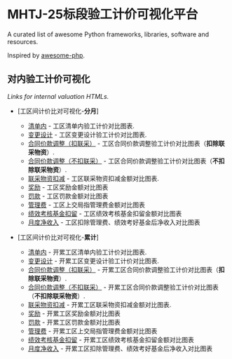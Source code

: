 # MHTJ-25标段验工计价可视化平台 

A curated list of awesome Python frameworks, libraries, software and resources.

Inspired by [awesome-php](https://github.com/ziadoz/awesome-php).

## 对内验工计价可视化

*Links for internal valuation HTMLs.*

- [工区间计价比对可视化-**分月**]
    - [清单内](./InternalValuationHTML/清单内计价表.html) - 工区清单内验工计价对比图表.
    - [变更设计](./InternalValuationHTML/二类变更设计计价表.html) - 工区变更设计验工计价对比图表.
    - [合同价款调整（扣联采）](./InternalValuationHTML/合同价款调整计价表.html) - 工区合同价款调整验工计价对比图表（**扣除联采物资**）.
    - [合同价款调整（不扣联采）](./InternalValuationHTML/合同价款调整计价表-含联采.html) - 工区合同价款调整验工计价对比图表（**不扣除联采物资**）.
    - [联采物资扣减](./InternalValuationHTML/联采物资扣减.html) - 工区联采物资扣减金额对比图表.
    - [奖励](./InternalValuationHTML/奖励.html) - 工区奖励金额对比图表
    - [罚款](./InternalValuationHTML/罚款.html) - 工区罚款金额对比图表
    - [管理费](./InternalValuationHTML/管理费.html) - 工区上交局指管理费金额对比图表
    - [绩效考核基金扣留](./InternalValuationHTML/绩效考核基金扣留.html) - 工区绩效考核基金扣留金额对比图表
    - [月度净收入](./InternalValuationHTML/月度净收入.html) - 工区扣除管理费、绩效考好基金后净收入对比图表
    
- [工区间计价比对可视化-**累计**]
    - [清单内](./InternalValuationHTML/(SUM)清单内开价表.html) - 开累工区清单内验工计价对比图表.
    - [变更设计](./InternalValuationHTML/(SUM)二类变更设计计价表.html) - 开累工区变更设计验工计价对比图表.
    - [合同价款调整（扣联采）](./InternalValuationHTML/(SUM)合同价款调整计价表.html) - 开累工区合同价款调整验工计价对比图表（**扣除联采物资**）.
    - [合同价款调整（不扣联采）](./InternalValuationHTML/(SUM)合同价款调整计价表-含联采.html) - 开累工区合同价款调整验工计价对比图表（**不扣除联采物资**）.
    - [联采物资扣减](./InternalValuationHTML/(SUM)联采物资扣减.html) - 开累工区联采物资扣减金额对比图表.
    - [奖励](./InternalValuationHTML/(SUM)奖励.html) - 开累工区奖励金额对比图表
    - [罚款](./InternalValuationHTML/(SUM)罚款.html) - 开累工区罚款金额对比图表
    - [管理费](./InternalValuationHTML/(SUM)管理费.html) - 开累工区上交局指管理费金额对比图表
    - [绩效考核基金扣留](./InternalValuationHTML/(SUM)绩效考核基金扣留.html) - 开累工区绩效考核基金扣留金额对比图表
    - [月度净收入](./InternalValuationHTML/(SUM)月度净收入.html) - 开累工区扣除管理费、绩效考好基金后净收入对比图表
